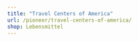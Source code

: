 ```yaml
---
title: "Travel Centers of America"
url: /pioneer/travel-centers-of-america/
shop: Lebensmittel
---
```

